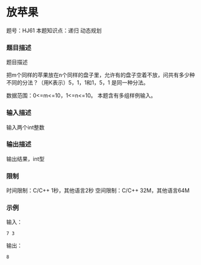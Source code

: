 # 放苹果

题号：HJ61
本题知识点：递归 动态规划

### 题目描述

题目描述

把m个同样的苹果放在n个同样的盘子里，允许有的盘子空着不放，问共有多少种不同的分法？（用K表示）5，1，1和1，5，1 是同一种分法。

数据范围：0<=m<=10，1<=n<=10。
本题含有多组样例输入。

### 输入描述

输入两个int整数

### 输出描述

输出结果，int型

### 限制
时间限制：C/C++ 1秒，其他语言2秒 
空间限制：C/C++ 32M，其他语言64M

### 示例

输入：
```
7 3
```

输出：
```
8
```